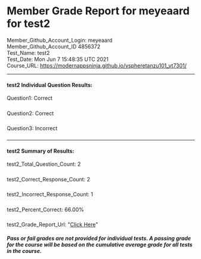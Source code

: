 # Member Grade Report for meyeaard for test2  
   
Member_Github_Account_Login: meyeaard  
Member_Github_Account_ID 4856372  
Test_Name: test2  
Test_Date: Mon Jun  7 15:48:35 UTC 2021  
Course_URL: https://modernappsninja.github.io/vspheretanzu101_vt7301/  
   
---  
#### test2 Individual Question Results:  
Question1: Correct  
#####  
Question2: Correct  
#####  
Question3: Incorrect  
#####  
---  
#### test2 Summary of Results:  
test2_Total_Question_Count: 2  
#####  
test2_Correct_Response_Count: 2  
#####  
test2_Incorrect_Response_Count: 1  
#####  
test2_Percent_Correct: 66.00%  
#####  
test2_Grade_Report_Url: "[Click Here](https://github.com/modernappsninjas/meyeaard/blob/main/static/userdata/courses/vspheretanzu101_vt7301/grade_report.pr659.test2.md)"
##### Pass or fail grades are not provided for individual tests. A passing grade for the course will be based on the cumulative average grade for all tests in the course.  
